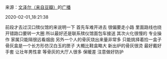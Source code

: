 来源：[文泽尔（来自豆瓣）](https://www.douban.com/people/wenzel/)的[广播](https://www.douban.com/people/wenzel/status/2784955220/)


2020-02-01_18:21:38


前段才去过汉口殡仪馆的来说明一下 首先车难开进去 很偏要走小路 里面路线也绕 开错路口要转一大圈 所以最好还是联系殡仪馆面包车接送 其次火化很慢的 专业操作 家属只能隔很远看烟囱 另外一个人的骨灰烧出来量非常多 只能挑择着捡一盒子 骨灰盒是一个长方形仿汉白玉的匣子 大概比鞋盒略大 新出炉的骨灰很烫 最好戴好手套 让壮年男性拿 等骨灰的大厅人很多 保暖差 注意做好防护
